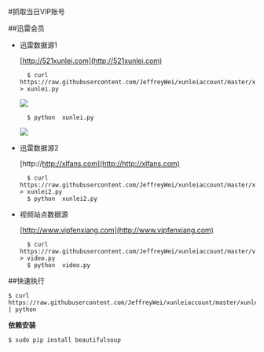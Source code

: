 #抓取当日VIP账号


##迅雷会员


* 迅雷数据源1

	[http://521xunlei.com](http://521xunlei.com)
	
		$ curl https://raw.githubusercontent.com/JeffreyWei/xunleiaccount/master/xunlei.py > xunlei.py		
	![](http://images.weiphone.net/data/attachment/forum/201505/29/113947kl6hwllwwwwbx3bt.png)
	
		$ python  xunlei.py
	![](http://images.weiphone.net/data/attachment/forum/201505/28/140212h82thg0at899z4bi.png)
	
* 迅雷数据源2
	
	[http://http://xlfans.com](http://http://xlfans.com)
	
		$ curl https://raw.githubusercontent.com/JeffreyWei/xunleiaccount/master/xunlei2.py > xunlei2.py
		$ python  xunlei2.py

* 视频站点数据源

	[http://www.vipfenxiang.com](http://www.vipfenxiang.com)
	
		$ curl https://raw.githubusercontent.com/JeffreyWei/xunleiaccount/master/video.py > video.py
		$ python  video.py

##快速执行

	$ curl https://raw.githubusercontent.com/JeffreyWei/xunleiaccount/master/xunlei.py | python
   
   
   
   
**依赖安装**
	
	$ sudo pip install beautifulsoup